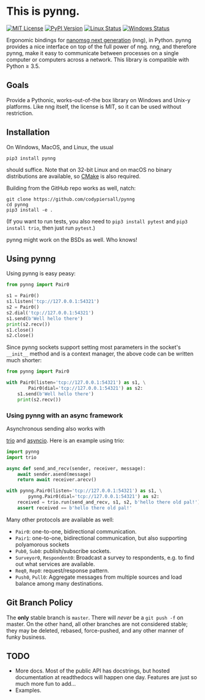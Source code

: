 This is pynng.
==============

[![MIT License](https://img.shields.io/badge/license-MIT-blue.svg)](https://github.com/codypiersall/pynng/blob/master/LICENSE.txt)
[![PyPI Version](https://img.shields.io/pypi/v/pynng.svg)](https://pypi.org/project/pynng)
[![Linux Status](https://img.shields.io/travis/codypiersall/pynng/master.svg?label=Linux)](https://travis-ci.org/codypiersall/pynng)
[![Windows Status](https://img.shields.io/appveyor/ci/codypiersall/pynng.svg?label=windows)](https://ci.appveyor.com/project/codypiersall/pynng)

Ergonomic bindings for [nanomsg next generation] \(nng), in Python.
pynng provides a nice interface on top of the full power of nng.  nng, and
therefore pynng, make it easy to communicate between processes on a single
computer or computers across a network.  This library is compatible with Python
≥ 3.5.

Goals
-----

Provide a Pythonic, works-out-of-the box library on Windows and Unix-y
platforms.  Like nng itself, the license is MIT, so it can be used without
restriction.

Installation
------------

On Windows, MacOS, and Linux, the usual

    pip3 install pynng

should suffice.  Note that on 32-bit Linux and on macOS no binary distributions
are available, so [CMake](https://cmake.org/) is also required.

Building from the GitHub repo works as well, natch:

    git clone https://github.com/codypiersall/pynng
    cd pynng
    pip3 install -e .

(If you want to run tests, you also need to `pip3 install pytest` and `pip3
install trio`, then just run `pytest`.)

pynng might work on the BSDs as well.  Who knows!

Using pynng
-----------

Using pynng is easy peasy:

```python
from pynng import Pair0

s1 = Pair0()
s1.listen('tcp://127.0.0.1:54321')
s2 = Pair0()
s2.dial('tcp://127.0.0.1:54321')
s1.send(b'Well hello there')
print(s2.recv())
s1.close()
s2.close()
```

Since pynng sockets support setting most parameters in the socket's `__init__`
method and is a context manager, the above code can be written much shorter:

```python
from pynng import Pair0

with Pair0(listen='tcp://127.0.0.1:54321') as s1, \
        Pair0(dial='tcp://127.0.0.1:54321') as s2:
    s1.send(b'Well hello there')
    print(s2.recv())
```

### Using pynng with an async framework

Asynchronous sending also works with

[trio](https://trio.readthedocs.io/en/latest/) and
[asyncio](https://docs.python.org/3/library/asyncio.html).  Here is an example
using trio:


```python
import pynng
import trio

async def send_and_recv(sender, receiver, message):
    await sender.asend(message)
    return await receiver.arecv()

with pynng.Pair0(listen='tcp://127.0.0.1:54321') as s1, \
        pynng.Pair0(dial='tcp://127.0.0.1:54321') as s2:
    received = trio.run(send_and_recv, s1, s2, b'hello there old pal!')
    assert received == b'hello there old pal!'
```

Many other protocols are available as well:

* `Pair0`: one-to-one, bidirectional communication.
* `Pair1`: one-to-one, bidirectional communication, but also supporting
  polyamorous sockets
* `Pub0`, `Sub0`: publish/subscribe sockets.
* `Surveyor0`, `Respondent0`: Broadcast a survey to respondents, e.g. to find
  out what services are available.
* `Req0`, `Rep0`: request/response pattern.
* `Push0`, `Pull0`: Aggregate messages from multiple sources and load balance
  among many destinations.

Git Branch Policy
-----------------

The **only** stable branch is `master`.  There will *never* be a `git push -f`
on master.  On the other hand, all other branches are not considered stable;
they may be deleted, rebased, force-pushed, and any other manner of funky
business.

TODO
----

* More docs.  Most of the public API has docstrings, but hosted documentation
  at readthedocs will happen one day.  Features are just so much more fun to
  add...
* Examples.

[nanomsg next generation]: https://nanomsg.github.io/nng/index.html
